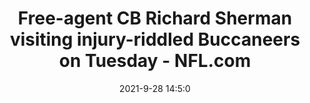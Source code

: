 ---
"title": "Free-agent CB Richard Sherman visiting injury-riddled Buccaneers on Tuesday - NFL.com"
"date": "2021-9-28 14:5:0"
"feed_name": "GOOGLENEWSCONSTRUCTION"
"feed_website": "https://news.google.com/search?q=construction%2Bincident&hl=en-US&gl=US&ceid=US:en"
"feed_rss": "https://news.google.com/rss/search?q=construction%2Bincident&hl=en-US&gl=US&ceid=US:en"
"link": "https://www.nfl.com/news/free-agent-cb-richard-sherman-to-visit-buccaneers"
"source": "{'href': 'https://www.nfl.com', 'title': 'NFL.com'}"
"file": "_posts/2021-1-1-577222dc8b3441209567d21a3f8f396a98b4a2c2.md"
"accident": "0"
"drilling": "0"
"dead": "0"
"injured": "0"
"arrested": "0"
"where": "unknown site"
"place": "unknown place"
---